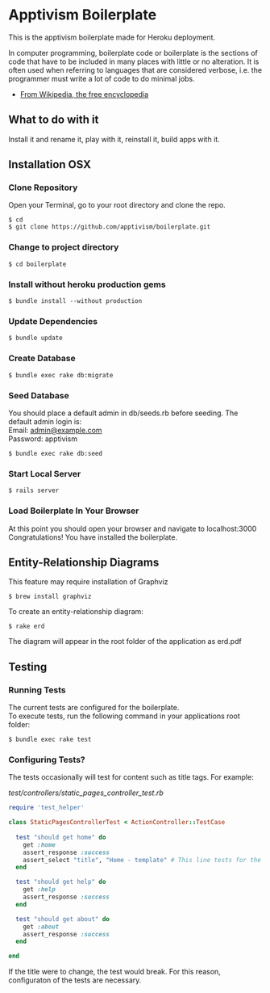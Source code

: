 # Apptivism Boilerplate

This is the apptivism boilerplate made for Heroku deployment.

In computer programming, boilerplate code or boilerplate is the sections of code that have to be included in many places with little or no alteration. It is often used when referring to languages that are considered verbose, i.e. the programmer must write a lot of code to do minimal jobs.<br/>
- <a href="https://en.wikipedia.org/wiki/Boilerplate_code">From Wikipedia, the free encyclopedia</a>

## What to do with it

Install it and rename it, play with it, reinstall it, build apps with it.

## Installation OSX


### Clone Repository

Open your Terminal, go to your root directory and clone the repo.

```
$ cd
$ git clone https://github.com/apptivism/boilerplate.git
```

### Change to project directory

```
$ cd boilerplate
```

### Install without heroku production gems

```
$ bundle install --without production 
```

### Update Dependencies

```
$ bundle update
```

### Create Database

```
$ bundle exec rake db:migrate
```

### Seed Database 

You should place a default admin in db/seeds.rb before seeding.
The default admin login is:<br/>
Email: admin@example.com<br/>
Password: apptivism<br/>

```
$ bundle exec rake db:seed
```

### Start Local Server

```
$ rails server
```

### Load Boilerplate In Your Browser

At this point you should open your browser and navigate to localhost:3000<br/>
Congratulations! You have installed the boilerplate.


## Entity-Relationship Diagrams

This feature may require installation of Graphviz

```
$ brew install graphviz 
```

To create an entity-relationship diagram:

```
$ rake erd
```
The diagram will appear in the root folder of the application as erd.pdf


## Testing

### Running Tests

The current tests are configured for the boilerplate.<br/>
To execute tests, run the following command in your applications root folder:

```
$ bundle exec rake test
```

### Configuring Tests?

The tests occasionally will test for content such as title tags. For example:

<i>test/controllers/static_pages_controller_test.rb</i>

```ruby
require 'test_helper'

class StaticPagesControllerTest < ActionController::TestCase
  
  test "should get home" do
    get :home
    assert_response :success
    assert_select "title", "Home - template" # This line tests for the home pages title tag
  end

  test "should get help" do
    get :help
    assert_response :success
  end

  test "should get about" do
    get :about
    assert_response :success
  end

end
```

If the title were to change, the test would break. For this reason, configuraton of the tests are necessary.


###